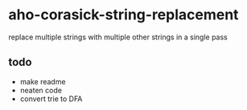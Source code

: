 # aho-corasick-string-replacement
replace multiple strings with multiple other strings in a single pass


## todo
- make readme
- neaten code
- convert trie to DFA